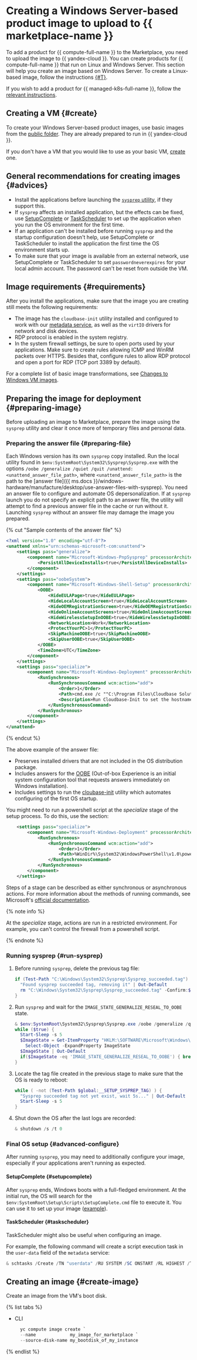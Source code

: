 # Creating a Windows Server-based product image to upload to {{ marketplace-name }}

To add a product for {{ compute-full-name }} to the Marketplace, you need to upload the image to {{ yandex-cloud }}. You can create products for {{ compute-full-name }} that run on Linux and Windows Server. This section will help you create an image based on Windows Server. To create a Linux-based image, follow the instructions [{#T}](create-image.md).

If you wish to add a product for {{ managed-k8s-full-name }}, follow the [relevant instructions](create-container.md).

## Creating a VM {#create}

To create your Windows Server-based product images, use basic images from the [public folder](../../compute/operations/images-with-pre-installed-software/get-list.md). They are already prepared to run in {{ yandex-cloud }}.

If you don't have a VM that you would like to use as your basic VM, [create](../../compute/operations/vm-create/create-windows-vm.md) one.

## General recommendations for creating images {#advices}

* Install the applications before launching the [`sysprep` utility](https://en.wikipedia.org/wiki/Sysprep), if they support this.
* If `sysprep` affects an installed application, but the effects can be fixed, use [SetupComplete](#setupcomplete) or [TaskScheduler](#taskscheduler) to set up the application when you run the OS environment for the first time.
* If an application can't be installed before running `sysprep` and the startup configuration doesn't help, use SetupComplete or TaskScheduler to install the application the first time the OS environment starts up.
* To make sure that your image is available from an external network, use SetupComplete or TaskScheduler to set `passwordneverexpires` for your local admin account. The password can't be reset from outside the VM.

## Image requirements {#requirements}

After you install the applications, make sure that the image you are creating still meets the following requirements:

* The image has the `cloudbase-init` utility installed and configured to work with our [metadata service](../../compute/operations/vm-info/get-info.md#inside-instance), as well as the `virtIO` drivers for network and disk devices.
* RDP protocol is enabled in the system registry.
* In the system firewall settings, be sure to open ports used by your applications. Make sure to create rules allowing ICMP and WinRM packets over HTTPS. Besides that, configure rules to allow RDP protocol and open a port for RDP (TCP port 3389 by default).

For a complete list of basic image transformations, see [Changes to Windows VM images](../../microsoft/list-of-instances.md#changes).

## Preparing the image for deployment {#preparing-image}

Before uploading an image to Marketplace, prepare the image using the `sysprep` utility and clear it once more of temporary files and personal data.

### Preparing the answer file {#preparing-file}

Each Windows version has its own `sysprep` copy installed. Run the local utility found in `$env:SystemRoot\System32\Sysprep\Sysprep.exe` with the options `/oobe /generalize /quiet /quit /unattend:<unattend_answer_file_path>`, where `<unattend_answer_file_path>` is the path to the [answer file]({{ ms.docs }}/windows-hardware/manufacture/desktop/use-answer-files-with-sysprep). You need an answer file to configure and automate OS depersonalization. If at `sysprep` launch you do not specify an explicit path to an answer file, the utility will attempt to find a previous answer file in the cache or run without it. Launching `sysprep` without an answer file may damage the image you prepared.

{% cut "Sample contents of the answer file" %}

```xml
<?xml version="1.0" encoding="utf-8"?>
<unattend xmlns="urn:schemas-microsoft-com:unattend">
    <settings pass="generalize">
        <component name="Microsoft-Windows-PnpSysprep" processorArchitecture="amd64" publicKeyToken="31bf3856ad364e35" language="neutral" versionScope="nonSxS" xmlns:wcm="http://schemas.microsoft.com/WMIConfig/2002/State" xmlns:xsi="http://www.w3.org/2001/XMLSchema-instance">
            <PersistAllDeviceInstalls>true</PersistAllDeviceInstalls>
        </component>
    </settings>
    <settings pass="oobeSystem">
        <component name="Microsoft-Windows-Shell-Setup" processorArchitecture="amd64" publicKeyToken="31bf3856ad364e35" language="neutral" versionScope="nonSxS" xmlns:wcm="http://schemas.microsoft.com/WMIConfig/2002/State">
            <OOBE>
                <HideEULAPage>true</HideEULAPage>
                <HideLocalAccountScreen>true</HideLocalAccountScreen>
                <HideOEMRegistrationScreen>true</HideOEMRegistrationScreen>
                <HideOnlineAccountScreens>true</HideOnlineAccountScreens>
                <HideWirelessSetupInOOBE>true</HideWirelessSetupInOOBE>
                <NetworkLocation>Work</NetworkLocation>
                <ProtectYourPC>1</ProtectYourPC>
                <SkipMachineOOBE>true</SkipMachineOOBE>
                <SkipUserOOBE>true</SkipUserOOBE>
            </OOBE>
            <TimeZone>UTC</TimeZone>
        </component>
    </settings>
    <settings pass="specialize">
        <component name="Microsoft-Windows-Deployment" processorArchitecture="amd64" publicKeyToken="31bf3856ad364e35" language="neutral" versionScope="nonSxS" xmlns:wcm="http://schemas.microsoft.com/WMIConfig/2002/State" xmlns:xsi="http://www.w3.org/2001/XMLSchema-instance">
            <RunSynchronous>
                <RunSynchronousCommand wcm:action="add">
                    <Order>1</Order>
                    <Path>cmd.exe /c ""C:\Program Files\Cloudbase Solutions\Cloudbase-Init\Python\Scripts\cloudbase-init.exe" --config-file "C:\Program Files\Cloudbase Solutions\Cloudbase-Init\conf\cloudbase-init-unattend.conf" &amp;&amp; exit 1 || exit 2"</Path>
                    <Description>Run Cloudbase-Init to set the hostname</Description>
                </RunSynchronousCommand>
            </RunSynchronous>
        </component>
    </settings>
</unattend>  
```

{% endcut %}

The above example of the answer file:
* Preserves installed drivers that are not included in the OS distribution package.
* Includes answers for the [OOBE](https://en.wikipedia.org/wiki/Out-of-box_experience) (Out-of-box Experience is an initial system configuration tool that requests answers immediately on Windows installation).
* Includes settings to run the [cloubase-init](https://cloudbase-init.readthedocs.io/en/latest/tutorial.html) utility which automates configuring of the first OS startup.

You might need to run a powershell script at the _specialize_ stage of the setup process. To do this, use the section:

```xml
    <settings pass="specialize">
        <component name="Microsoft-Windows-Deployment" processorArchitecture="amd64" publicKeyToken="31bf3856ad364e35" language="neutral" versionScope="nonSxS" xmlns:wcm="http://schemas.microsoft.com/WMIConfig/2002/State" xmlns:xsi="http://www.w3.org/2001/XMLSchema-instance">
            <RunSynchronous>
                <RunSynchronousCommand wcm:action="add">
                    <Order>1</Order>
                    <Path>%WinDir%\System32\WindowsPowerShell\v1.0\powershell.exe -NoProfile -NoLogo -ExecutionPolicy Unrestricted -File c:\example\script\path.ps1</Path>
                </RunSynchronousCommand>
            </RunSynchronous>
        </component>
    </settings>
```

Steps of a stage can be described as either synchronous or asynchronous actions. For more information about the methods of running commands, see Microsoft's [official documentation](https://docs.microsoft.com/en-us/windows-hardware/customize/desktop/unattend/microsoft-windows-deployment-runsynchronous).

{% note info %}

At the _specialize_ stage, actions are run in a restricted environment. For example, you can't control the firewall from a powershell script.

{% endnote %}

### Running sysprep {#run-sysprep}

1. Before running `sysprep`, delete the previous tag file:

   ```powershell
   if (Test-Path "C:\Windows\System32\Sysprep\Sysprep_succeeded.tag") {
     "Found sysprep succeeded tag, removing it" | Out-Default
     rm "C:\Windows\System32\Sysprep\Sysprep_succeeded.tag" -Confirm:$false -ea:Stop
   }
   ```

1. Run `sysprep` and wait for the `IMAGE_STATE_GENERALIZE_RESEAL_TO_OOBE` state.

   ```powershell
   & $env:SystemRoot\System32\Sysprep\Sysprep.exe /oobe /generalize /quiet /quit /unattend:"<path to the answer file>"
   while ($true) {
     Start-Sleep -s 5
     $ImageState = Get-ItemProperty "HKLM:\SOFTWARE\Microsoft\Windows\CurrentVersion\Setup\State" | `
       Select-Object -ExpandProperty ImageState    
     $ImageState | Out-Default
     if($ImageState -eq 'IMAGE_STATE_GENERALIZE_RESEAL_TO_OOBE') { break }
   }
   ```

1. Locate the tag file created in the previous stage to make sure that the OS is ready to reboot:

   ```powershell
   while ( -not (Test-Path $global:__SETUP_SYSPREP_TAG) ) {
     "Sysprep succeeded tag not yet exist, wait 5s..." | Out-Default
     Start-Sleep -s 5
   }
   ```

1. Shut down the OS after the last logs are recorded:

   ```powershell
   & shutdown /s /t 0
   ```

### Final OS setup {#advanced-configure}

After running `sysprep`, you may need to additionally configure your image, especially if your applications aren't running as expected.

#### SetupComplete {#setupcomplete}

After `sysprep` ends, Windows boots with a full-fledged environment. At the initial run, the OS will search for the `$env:SystemRoot\Setup\Scripts\SetupComplete.cmd` file to execute it. You can use it to set up your image ([example](https://github.com/yandex-cloud/examples/tree/master/packer-ansible-windows/setup_complete)).

#### TaskScheduler {#taskscheduler}

TaskScheduler might also be useful when configuring an image.

For example, the following command will create a script execution task in the `user-data` field of the `metadata` service:

```powershell
& schtasks /Create /TN "userdata" /RU SYSTEM /SC ONSTART /RL HIGHEST /TR "Powershell -NoProfile -ExecutionPolicy Bypass -Command \`"& {iex (irm -H @{\\\`"Metadata-Flavor\\\`"=\\\`"Google\\\`"} \\\`"http://169.254.169.254/computeMetadata/v1/instance/attributes/user-data\\\`")}\`"" | Out-Null
```

## Creating an image {#create-image}

Create an image from the VM's boot disk.

{% list tabs %}

- CLI

   ```powershell
     yc compute image create `
     --name             my_image_for_marketplace `
     --source-disk-name my_bootdisk_of_my_instance
   ```

{% endlist %}
